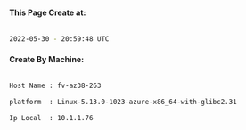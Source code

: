 
   
#### This Page Create at:

```bash

2022-05-30 - 20:59:48 UTC

```

#### Create By Machine:

```bash

Host Name : fv-az38-263

platform  : Linux-5.13.0-1023-azure-x86_64-with-glibc2.31

Ip Local  : 10.1.1.76

```

